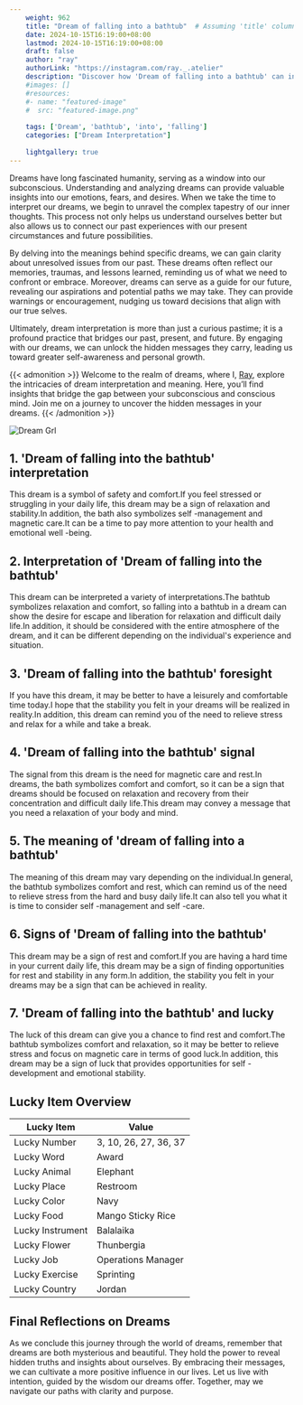 ```yaml
---
    weight: 962
    title: "Dream of falling into a bathtub"  # Assuming 'title' column exists
    date: 2024-10-15T16:19:00+08:00
    lastmod: 2024-10-15T16:19:00+08:00
    draft: false
    author: "ray"
    authorLink: "https://instagram.com/ray._.atelier"
    description: "Discover how 'Dream of falling into a bathtub' can interpret your future and uncover its significant meanings in your life."
    #images: []
    #resources:
    #- name: "featured-image"
    #  src: "featured-image.png"
    
    tags: ['Dream', 'bathtub', 'into', 'falling']
    categories: ["Dream Interpretation"]
    
    lightgallery: true
---
```

    
Dreams have long fascinated humanity, serving as a window into our subconscious. Understanding and analyzing dreams can provide valuable insights into our emotions, fears, and desires. When we take the time to interpret our dreams, we begin to unravel the complex tapestry of our inner thoughts. This process not only helps us understand ourselves better but also allows us to connect our past experiences with our present circumstances and future possibilities.

By delving into the meanings behind specific dreams, we can gain clarity about unresolved issues from our past. These dreams often reflect our memories, traumas, and lessons learned, reminding us of what we need to confront or embrace. Moreover, dreams can serve as a guide for our future, revealing our aspirations and potential paths we may take. They can provide warnings or encouragement, nudging us toward decisions that align with our true selves.

Ultimately, dream interpretation is more than just a curious pastime; it is a profound practice that bridges our past, present, and future. By engaging with our dreams, we can unlock the hidden messages they carry, leading us toward greater self-awareness and personal growth.

{{< admonition >}}
Welcome to the realm of dreams, where I, [Ray](https://instagram.com/ray._.atelier), explore the intricacies of dream interpretation and meaning. Here, you’ll find insights that bridge the gap between your subconscious and conscious mind. Join me on a journey to uncover the hidden messages in your dreams.
{{< /admonition >}}

![Dream Grl](https://cdn.pixabay.com/photo/2017/11/02/03/35/gothic-2910057_1280.jpg "Dream Grl")

## 1. 'Dream of falling into the bathtub' interpretation
This dream is a symbol of safety and comfort.If you feel stressed or struggling in your daily life, this dream may be a sign of relaxation and stability.In addition, the bath also symbolizes self -management and magnetic care.It can be a time to pay more attention to your health and emotional well -being.

## 2. Interpretation of 'Dream of falling into the bathtub'
This dream can be interpreted a variety of interpretations.The bathtub symbolizes relaxation and comfort, so falling into a bathtub in a dream can show the desire for escape and liberation for relaxation and difficult daily life.In addition, it should be considered with the entire atmosphere of the dream, and it can be different depending on the individual's experience and situation.

## 3. 'Dream of falling into the bathtub' foresight
If you have this dream, it may be better to have a leisurely and comfortable time today.I hope that the stability you felt in your dreams will be realized in reality.In addition, this dream can remind you of the need to relieve stress and relax for a while and take a break.

## 4. 'Dream of falling into the bathtub' signal
The signal from this dream is the need for magnetic care and rest.In dreams, the bath symbolizes comfort and comfort, so it can be a sign that dreams should be focused on relaxation and recovery from their concentration and difficult daily life.This dream may convey a message that you need a relaxation of your body and mind.

## 5. The meaning of 'dream of falling into a bathtub'
The meaning of this dream may vary depending on the individual.In general, the bathtub symbolizes comfort and rest, which can remind us of the need to relieve stress from the hard and busy daily life.It can also tell you what it is time to consider self -management and self -care.

## 6. Signs of 'Dream of falling into the bathtub'
This dream may be a sign of rest and comfort.If you are having a hard time in your current daily life, this dream may be a sign of finding opportunities for rest and stability in any form.In addition, the stability you felt in your dreams may be a sign that can be achieved in reality.

## 7. 'Dream of falling into the bathtub' and lucky
The luck of this dream can give you a chance to find rest and comfort.The bathtub symbolizes comfort and relaxation, so it may be better to relieve stress and focus on magnetic care in terms of good luck.In addition, this dream may be a sign of luck that provides opportunities for self -development and emotional stability.

## Lucky Item Overview
| Lucky Item          | Value              |
|---------------|--------------------|
| Lucky Number        | 3, 10, 26, 27, 36, 37  |
| Lucky Word          | Award |
| Lucky Animal        | Elephant |
| Lucky Place         | Restroom     |
| Lucky Color         | Navy     |
| Lucky Food          | Mango Sticky Rice      |
| Lucky Instrument    | Balalaika |
| Lucky Flower        | Thunbergia    |
| Lucky Job           | Operations Manager       |
| Lucky Exercise      | Sprinting  |
| Lucky Country       | Jordan    |


##  Final Reflections on Dreams

As we conclude this journey through the world of dreams, remember that dreams are both mysterious and beautiful. They hold the power to reveal hidden truths and insights about ourselves. By embracing their messages, we can cultivate a more positive influence in our lives. Let us live with intention, guided by the wisdom our dreams offer. Together, may we navigate our paths with clarity and purpose.
